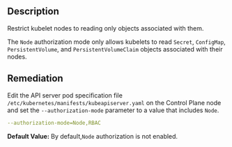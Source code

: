 ## Description

Restrict kubelet nodes to reading only objects associated with them.

The `Node` authorization mode only allows kubelets to read `Secret`, `ConfigMap`, `PersistentVolume`, and `PersistentVolumeClaim` objects associated with their nodes.

## Remediation

Edit the API server pod specification file `/etc/kubernetes/manifests/kubeapiserver.yaml` on the Control Plane node and set the `--authorization-mode` parameter to a value that includes `Node`.

```yaml
--authorization-mode=Node,RBAC
```

**Default Value:** By default,`Node` authorization is not enabled.